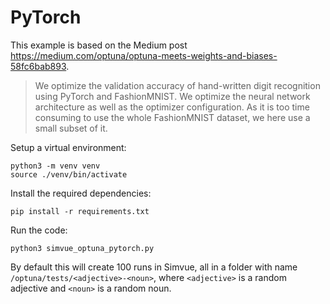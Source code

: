 # PyTorch

This example is based on the Medium post https://medium.com/optuna/optuna-meets-weights-and-biases-58fc6bab893.

> We optimize the validation accuracy of hand-written
> digit recognition using
> PyTorch and FashionMNIST. We optimize the neural network architecture as well as the optimizer
> configuration. As it is too time consuming to use the whole FashionMNIST dataset,
> we here use a small subset of it.

Setup a virtual environment:
```
python3 -m venv venv
source ./venv/bin/activate
```
Install the required dependencies:
```
pip install -r requirements.txt 
```
Run the code:
```
python3 simvue_optuna_pytorch.py
```
By default this will create 100 runs in Simvue, all in a folder with name `/optuna/tests/<adjective>-<noun>`, where `<adjective>` is a random
adjective and `<noun>` is a random noun.
